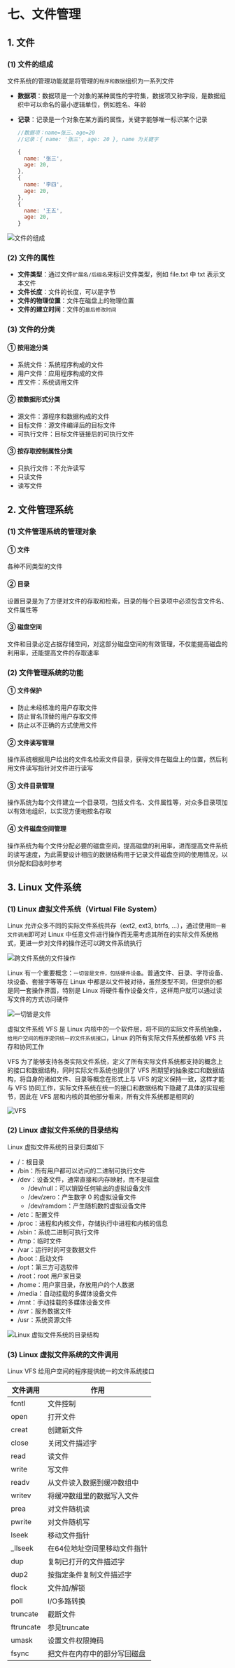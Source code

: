# 七、文件管理

## 1. 文件

### (1) 文件的组成

文件系统的管理功能就是将管理的`程序和数据`组织为一系列文件

* **数据项**：数据项是一个对象的某种属性的字符集，数据项又称字段，是数据组织中可以命名的最小逻辑单位，例如姓名、年龄
* **记录**：记录是一个对象在某方面的属性，关键字能够唯一标识某个记录

  ```js
  //数据项：name=张三、age=20
  //记录：{ name: '张三', age: 20 }, name 为关键字

  {
    name: '张三',
    age: 20,
  },
  {
    name: '李四',
    age: 20,
  },
  {
    name: '王五',
    age: 20,
  }
  ```

![文件的组成](https://github.com/yuyuyuzhang/Blog/blob/master/images/%E8%AE%A1%E7%AE%97%E6%9C%BA/%E6%96%87%E4%BB%B6%E7%9A%84%E7%BB%84%E6%88%90.png)

### (2) 文件的属性

* **文件类型**：通过文件`扩展名/后缀名`来标识文件类型，例如 file.txt 中 txt 表示文本文件
* **文件长度**：文件的长度，可以是字节
* **文件的物理位置**：文件在磁盘上的物理位置
* **文件的建立时间**：文件的`最后修改时间`

### (3) 文件的分类

#### ① 按用途分类

* 系统文件：系统程序构成的文件
* 用户文件：应用程序构成的文件
* 库文件：系统调用文件

#### ② 按数据形式分类

* 源文件：源程序和数据构成的文件
* 目标文件：源文件编译后的目标文件
* 可执行文件：目标文件链接后的可执行文件

#### ③ 按存取控制属性分类

* 只执行文件：不允许读写
* 只读文件
* 读写文件

## 2. 文件管理系统

### (1) 文件管理系统的管理对象

#### ① 文件

各种不同类型的文件

#### ② 目录

设置目录是为了方便对文件的存取和检索，目录的每个目录项中必须包含文件名、文件属性等

#### ③ 磁盘空间

文件和目录必定占据存储空间，对这部分磁盘空间的有效管理，不仅能提高磁盘的利用率，还能提高文件的存取速率

### (2) 文件管理系统的功能

#### ① 文件保护

* 防止未经核准的用户存取文件
* 防止冒名顶替的用户存取文件
* 防止以不正确的方式使用文件

#### ② 文件读写管理

操作系统根据用户给出的文件名检索文件目录，获得文件在磁盘上的位置，然后利用文件读写指针对文件进行读写

#### ③ 文件目录管理

操作系统为每个文件建立一个目录项，包括文件名、文件属性等，对众多目录项加以有效地组织，以实现方便地按名存取

#### ④ 文件磁盘空间管理

操作系统为每个文件分配必要的磁盘空间，提高磁盘的利用率，进而提高文件系统的读写速度，为此需要设计相应的数据结构用于记录文件磁盘空间的使用情况，以供分配和回收时参考

## 3. Linux 文件系统

### (1) Linux 虚拟文件系统（Virtual File System）

Linux 允许众多不同的实际文件系统共存（ext2, ext3, btrfs, ...），通过使用`同一套文件调用`即可对 Linux 中任意文件进行操作而无需考虑其所在的实际文件系统格式，更进一步对文件的操作还可以跨文件系统执行

![跨文件系统的文件操作](https://github.com/yuyuyuzhang/Blog/blob/master/images/%E8%AE%A1%E7%AE%97%E6%9C%BA/%E8%B7%A8%E6%96%87%E4%BB%B6%E7%B3%BB%E7%BB%9F%E7%9A%84%E6%96%87%E4%BB%B6%E6%93%8D%E4%BD%9C.jpg)

Linux 有一个重要概念：`一切皆是文件，包括硬件设备`。普通文件、目录、字符设备、块设备、套接字等等在 Linux 中都是以文件被对待，虽然类型不同，但提供的都是同一套操作界面，特别是 Linux 将硬件看作设备文件，这样用户就可以通过读写文件的方式访问硬件

![一切皆是文件](https://github.com/yuyuyuzhang/Blog/blob/master/images/%E8%AE%A1%E7%AE%97%E6%9C%BA/%E4%B8%80%E5%88%87%E7%9A%86%E6%98%AF%E6%96%87%E4%BB%B6.jpg)

虚拟文件系统 VFS 是 Linux 内核中的一个软件层，将不同的实际文件系统抽象，`给用户空间的程序提供统一的文件系统接口`，Linux 的所有实际文件系统都依赖 VFS 共存和协同工作

VFS 为了能够支持各类实际文件系统，定义了所有实际文件系统都支持的概念上的接口和数据结构，同时实际文件系统也提供了 VFS 所期望的抽象接口和数据结构，将自身的诸如文件、目录等概念在形式上与 VFS 的定义保持一致，这样才能与 VFS 协同工作，实际文件系统在统一的接口和数据结构下隐藏了具体的实现细节，因此在 VFS 层和内核的其他部分看来，所有文件系统都是相同的

![VFS](https://github.com/yuyuyuzhang/Blog/blob/master/images/%E8%AE%A1%E7%AE%97%E6%9C%BA/VFS.png)

### (2) Linux 虚拟文件系统的目录结构

Linux 虚拟文件系统的目录归类如下

* /：根目录
* /bin：所有用户都可以访问的二进制可执行文件
* /dev：设备文件，通常直接和内存映射，而不是磁盘
  * /dev/null：可以销毁任何输出的虚拟设备文件
  * /dev/zero：产生数字 0 的虚拟设备文件
  * /dev/ramdom：产生随机数的虚拟设备文件
* /etc：配置文件
* /proc：进程和内核文件，存储执行中进程和内核的信息
* /sbin：系统二进制可执行文件
* /tmp：临时文件
* /var：运行时的可变数据文件
* /boot：启动文件
* /opt：第三方可选软件
* /root：root 用户家目录
* /home：用户家目录，存放用户的个人数据
* /media：自动挂载的多媒体设备文件
* /mnt：手动挂载的多媒体设备文件
* /svr：服务数据文件
* /usr：系统资源文件

![Linux 虚拟文件系统的目录结构](https://github.com/yuyuyuzhang/Blog/blob/master/images/%E8%AE%A1%E7%AE%97%E6%9C%BA/Linux%20%E8%99%9A%E6%8B%9F%E6%96%87%E4%BB%B6%E7%B3%BB%E7%BB%9F%E7%9A%84%E7%9B%AE%E5%BD%95%E7%BB%93%E6%9E%84.png)

### (3) Linux 虚拟文件系统的文件调用

Linux VFS 给用户空间的程序提供统一的文件系统接口

| 文件调用  | 作用                         |
| --------- | ---------------------------- |
| fcntl     | 文件控制                     |
| open      | 打开文件                     |
| creat     | 创建新文件                   |
| close     | 关闭文件描述字               |
| read      | 读文件                       |
| write     | 写文件                       |
| readv     | 从文件读入数据到缓冲数组中   |
| writev    | 将缓冲数组里的数据写入文件   |
| prea      | 对文件随机读                 |
| pwrite    | 对文件随机写                 |
| lseek     | 移动文件指针                 |
| _llseek   | 在64位地址空间里移动文件指针 |
| dup       | 复制已打开的文件描述字       |
| dup2      | 按指定条件复制文件描述字     |
| flock     | 文件加/解锁                  |
| poll      | I/O多路转换                  |
| truncate  | 截断文件                     |
| ftruncate | 参见truncate                 |
| umask     | 设置文件权限掩码             |
| fsync     | 把文件在内存中的部分写回磁盘 |
